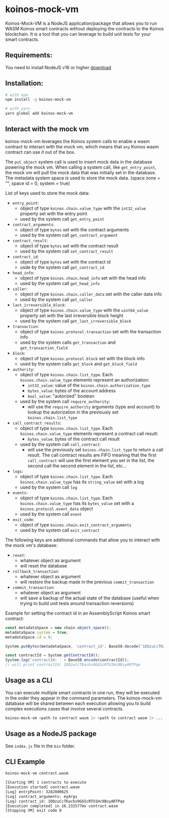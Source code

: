 # koinos-mock-vm

Koinos-Mock-VM is a NodeJS application/package that allows you to run WASM Koinos smart contracts without deploying the contracts to the Koinos blockchain. It is a tool that you can leverage to build unit tests for your smart contracts.

## Requirements:
You need to install NodeJS v16 or higher [download](https://nodejs.org/en/download/)

## Installation:

```sh
# with npm
npm install -g koinos-mock-vm

# with yarn
yarn global add koinos-mock-vm
```

## Interact with the mock vm
koinos-mock-vm leverages the Koinos system calls to enable a wasm contract to interact with the mock vm, which means that `any` Koinos wasm contract can use it out of the box.

The `put_object` system call is used to insert mock data in the database powering the mock vm. When calling a system call, like `get_entry_point`, the mock vm will pull the mock data that was initially set in the database.
The metadata system space is used to store the mock data. (space zone = "", space id = 0, system = true)

List of keys used to store the mock data:
- `entry_point`:
    - object of type `koinos.chain.value_type` with the `int32_value` property set with the entry point
    - used by the system call `get_entry_point`
- `contract_arguments`: 
    - object of type `bytes` set with the contract arguments
    - used by the system call `get_contract_argument`
- `contract_result`:
    - object of type `bytes` set with the contract result
    - used by the system call `set_contract_result`
- `contract_id`:
    - object of type `bytes` set with the contract id
    - usde by the system call `get_contract_id`
- `head_info`: 
    - object of type `koinos.chain.head_info` set with the head info
    - used by the system call `get_head_info`
- `caller`:
    - object of type `koinos.chain.caller_data` set with the caller data info
    - used by the system call `get_caller`
- `last_irreversible_block`:
    - object of type `koinos.chain.value_type` with the `uint64_value` property set with the last irreversible block height
    - used by the system call `get_last_irreversible_block`
- `transaction`: 
    - object of type `koinos.protocol.transaction` set with the transaction info
    - used by the system calls `get_transaction` and `get_transaction_field`
- `block`: 
    - object of type `koinos.protocol.block` set with the block info
    - used by the system calls `get_block` and `get_block_field`
- `authority`:
    - object of type `koinos.chain.list_type`. Each `koinos.chain.value_type` elements represent an authorization:
        - `int32_value`: value of the `koinos.chain.authorization_type`
        - `bytes_value`: bytes of the account address
        - `bool_value`: "autorized" boolean 
    - used by the system call `require_authority`:
        - will use the `require_authority` arguments (type and account) to lookup the autorization in the previously set `koinos.chain.list_type`
- `call_contract_results`:
    - object of type `koinos.chain.list_type`. Each `koinos.chain.value_type` elements represent a contract call result:
        - `bytes_value`: bytes of the contract call result
    - used by the system call `call_contract`: 
        - will use the previously set `koinos.chain.list_type` to return a call  result. The call contract results are FIFO meaning that the first `call_contract` will use the first element you set in the list, the second call the second element in the list, etc...
- `logs`:
    - object of type `koinos.chain.list_type`. Each `koinos.chain.value_type` has its `string_value` set with a log
    - used by the system call `log`
- `events`:
    - object of type `koinos.chain.list_type`. Each `koinos.chain.value_type` has its `bytes_value` set with a `koinos.protocol.event_data` object
    - used by the system call `event` 
- `exit_code`:
    - object of type `koinos.chain.exit_contract_arguments`
    - used by the system call `exit_contract` 

The following keys are additional commands that allow you to interact with the mock vm's database:
 - `reset`:
    - whatever object as argument
    - will reset the database   
 - `rollback_transaction`:
    - whatever object as argument
    - will restore the backup made in the previous `commit_transaction`
 - `commit_transaction`:
    - whatever object as argument
    - will save a backup of the actual state of the database (useful when trying to build unit tests around transaction reversions)

Example for setting the contract id in an AssemblyScript Koinos smart contract:
```js
const metadataSpace = new chain.object_space();
metadataSpace.system = true;
metadataSpace.id = 0;

System.putBytes(metadataSpace, 'contract_id', Base58.decode('1DQzuCcTKacbs9GGScRTU1Hc8BsyARTPqe'));

const contractId = System.getContractId();
System.log('contractId: ' + Base58.encode(contractId));
// will print contractId: 1DQzuCcTKacbs9GGScRTU1Hc8BsyARTPqe
```

## Usage as a CLI
You can execute multiple smart contracts in one run, they will be executed in the order they appear in the command parameters. The koinos-mock-vm database will be shared between each execution allowing you to build complex executions cases that involve several contracts.

```sh
koinos-mock-vm <path to contract wasm 1> <path to contract wasm 2> ... <path to contract wasm n>
```

## Usage as a NodeJS package
See `index.js` file in the `bin` folder.

## CLI Example
```sh
koinos-mock-vm contract.wasm

[Starting VM] 1 contracts to execute
[Execution started] contract.wasm
[Log] entryPoint: 3282800625
[Log] contract_arguments: myArgs
[Log] contract_id: 1DQzuCcTKacbs9GGScRTU1Hc8BsyARTPqe
[Execution completed] in 16.232577ms contract.wasm
[Stopping VM] exit code 0
```
